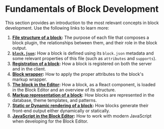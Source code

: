 # Fundamentals of Block Development

This section provides an introduction to the most relevant concepts in block development. Use the following links to learn more:

1. **[File structure of a block](https://developer.wordpress.org/block-editor/getting-started/fundamentals/file-structure-of-a-block):** The purpose of each file that composes a block plugin, the relationships between them, and their role in the block output.
1. **[`block.json`](https://developer.wordpress.org/block-editor/getting-started/fundamentals/block-json):** How a block is defined using its `block.json` metadata and some relevant properties of this file (such as `attributes` and `supports`).
1. **[Registration of a block](https://developer.wordpress.org/block-editor/getting-started/fundamentals/registration-of-a-block):** How a block is registered on both the server and in the client.
1. **[Block wrapper](https://developer.wordpress.org/block-editor/getting-started/fundamentals/block-wrapper):** How to apply the proper attributes to the block's markup wrapper.
1. **[The block in the Editor](https://developer.wordpress.org/block-editor/getting-started/fundamentals/block-in-the-editor):** How a block, as a React component, is loaded in the Block Editor and an overview of its structure.
1. **[Markup representation of a block](https://developer.wordpress.org/block-editor/getting-started/fundamentals/markup-representation-block):** How blocks are represented in the database, theme templates, and patterns.
1. **[Static or Dynamic rendering of a block](https://developer.wordpress.org/block-editor/getting-started/fundamentals/static-dynamic-rendering):** How blocks generate their front-end output either dynamically or statically.
1. **[JavaScript in the Block Editor](https://developer.wordpress.org/block-editor/getting-started/fundamentals/javascript-in-the-block-editor):** How to work with modern JavaScript when developing for the Block Editor.
